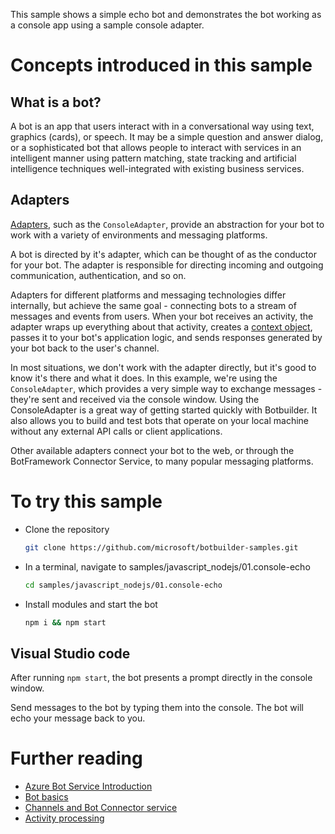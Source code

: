 This sample shows a simple echo bot and demonstrates the bot working as a console app using a sample console adapter.

# Concepts introduced in this sample

## What is a bot?

A bot is an app that users interact with in a conversational way using text, graphics (cards), or speech. It may be a simple question and answer dialog, or a sophisticated bot that allows people to interact with services in an intelligent manner using pattern matching, state tracking and artificial intelligence techniques well-integrated with existing business services.

## Adapters

[Adapters](https://docs.microsoft.com/en-us/dotnet/api/microsoft.bot.builder.adapters?view=botbuilder-4.0.0-alpha), such as the `ConsoleAdapter`, provide an abstraction for your bot to work with a variety of environments and messaging platforms.

A bot is directed by it's adapter, which can be thought of as the conductor for your bot. The adapter is responsible for directing incoming and outgoing communication, authentication, and so on.

Adapters for different platforms and
messaging technologies differ internally, but achieve the same goal - connecting bots to a stream of messages and events from users. 
When your bot receives an activity, the adapter wraps up everything about that activity, creates a [context object](https://docs.microsoft.com/en-us/javascript/api/botbuilder-core/turncontext?view=botbuilder-ts-latest), passes it to your bot's application logic,
and sends responses generated by your bot back to the user's channel.

In most situations, we don't work with the adapter directly, but it's good to know it's there and what it does. In this example, we're using the
`ConsoleAdapter`, which provides a very simple way to exchange messages - they're sent and received via the console window. Using the ConsoleAdapter
is a great way of getting started quickly with Botbuilder. It also allows you to build and test bots that operate on your local machine without any
external API calls or client applications.

Other available adapters connect your bot to the web, or through the BotFramework Connector Service, to many popular messaging platforms.

# To try this sample

- Clone the repository

  ```bash
  git clone https://github.com/microsoft/botbuilder-samples.git
  ```

- In a terminal, navigate to samples/javascript_nodejs/01.console-echo

  ```bash
  cd samples/javascript_nodejs/01.console-echo
  ```

- Install modules and start the bot

  ```bash
  npm i && npm start
  ```

## Visual Studio code

After running `npm start`, the bot presents a prompt directly in the console window.

Send messages to the bot by typing them into the console.  The bot will echo your message back to you.

# Further reading

- [Azure Bot Service Introduction](https://docs.microsoft.com/en-us/azure/bot-service/bot-service-overview-introduction?view=azure-bot-service-4.0)
- [Bot basics](https://docs.microsoft.com/en-us/azure/bot-service/bot-builder-basics?view=azure-bot-service-4.0)
- [Channels and Bot Connector service](https://docs.microsoft.com/en-us/azure/bot-service/bot-concepts?view=azure-bot-service-4.0)
- [Activity processing](https://docs.microsoft.com/en-us/azure/bot-service/bot-builder-concept-activity-processing?view=azure-bot-service-4.0)